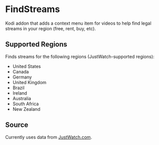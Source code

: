 # FindStreams
Kodi addon that adds a context menu item for videos to help find legal streams in your region (free, rent, buy, etc).

## Supported Regions
Finds streams for the following regions (JustWatch-supported regions):
- United States
- Canada
- Germany
- United Kingdom
- Brazil
- Ireland
- Australia
- South Africa
- New Zealand

## Source
Currently uses data from [JustWatch.com](http://www.justwatch.com/).
